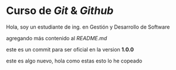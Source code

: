 # Curso de _Git_ & _Github_

Hola, soy un estudiante de ing. en Gestión y Desarrollo de Software

agregando más contenido al _README.md_

este es un commit para ser oficial en la version **1.0.0**

este es algo nuevo, hola como estas esto lo he copeado

